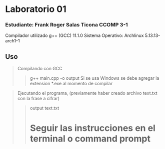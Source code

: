 # Laboratorio 01
### Estudiante: Frank Roger Salas Ticona        CCOMP 3-1
Compilador utilizado g++ (GCC) 11.1.0
Sistema Operativo: Archlinux 5.13.13-arch1-1

## Uso
> Compilando con GCC
>> g++ main.cpp -o output
> Si se usa Windows se debe agregar la extension \*.exe al momento de compilar

> Ejecutando el programa, (previamente haber creado archivo text.txt con la frase a cifrar)
>> output text.txt
>> # Seguir las instrucciones en el terminal o command prompt
